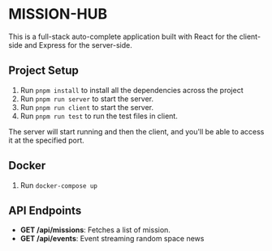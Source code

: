 # MISSION-HUB

This is a full-stack auto-complete application built with React for the client-side and Express for the server-side.

## Project Setup

1. Run `pnpm install` to install all the dependencies across the project
2. Run `pnpm run server` to start the server.
3. Run `pnpm run client` to start the server.
4. Run `pnpm run test` to run the test files in client.

The server will start running and then the client, and you'll be able to access it at the specified port.

## Docker

1. Run `docker-compose up`

## API Endpoints

- **GET /api/missions**: Fetches a list of mission.
- **GET /api/events**: Event streaming random space news
